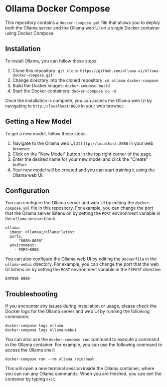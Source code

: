 # Ollama Docker Compose

This repository contains a `docker-compose.yml` file that allows you to deploy both the Ollama server and the Ollama web UI on a single Docker container using Docker Compose.

## Installation

To install Ollama, you can follow these steps:

1. Clone this repository: `git clone https://github.com/ollama-ai/ollama-docker-compose.git`
2. Change directory into the cloned repository: `cd ollama-docker-compose`
3. Build the Docker images: `docker-compose build`
4. Start the Docker containers: `docker-compose up -d`

Once the installation is complete, you can access the Ollama web UI by navigating to `http://localhost:8080` in your web browser.

## Getting a New Model

To get a new model, follow these steps:

1. Navigate to the Ollama web UI at `http://localhost:8080` in your web browser.
2. Click on the "New Model" button in the top right corner of the page.
3. Enter the desired name for your new model and click the "Create" button.
4. Your new model will be created and you can start training it using the Ollama web UI.

## Configuration

You can configure the Ollama server and web UI by editing the `docker-compose.yml` file in this repository. For example, you can change the port that the Ollama server listens on by setting the `PORT` environment variable in the `ollama` service block.

```
ollama:
  image: ollamaai/ollama:latest
  ports:
    - "8080:8080"
  environment:
    - PORT=8080
```

You can also configure the Ollama web UI by editing the `Dockerfile` in the `ollama-webui` directory. For example, you can change the port that the web UI listens on by setting the `PORT` environment variable in the `EXPOSE` directive.

```
EXPOSE 8080
```

## Troubleshooting

If you encounter any issues during installation or usage, please check the Docker logs for the Ollama server and web UI by running the following commands:

```
docker-compose logs ollama
docker-compose logs ollama-webui
```

You can also use the `docker-compose run` command to execute a command in the Ollama container. For example, you can use the following command to access the Ollama shell:

```
docker-compose run --rm ollama /bin/bash
```

This will open a new terminal session inside the Ollama container, where you can run any Ollama commands. When you are finished, you can exit the container by typing `exit`.